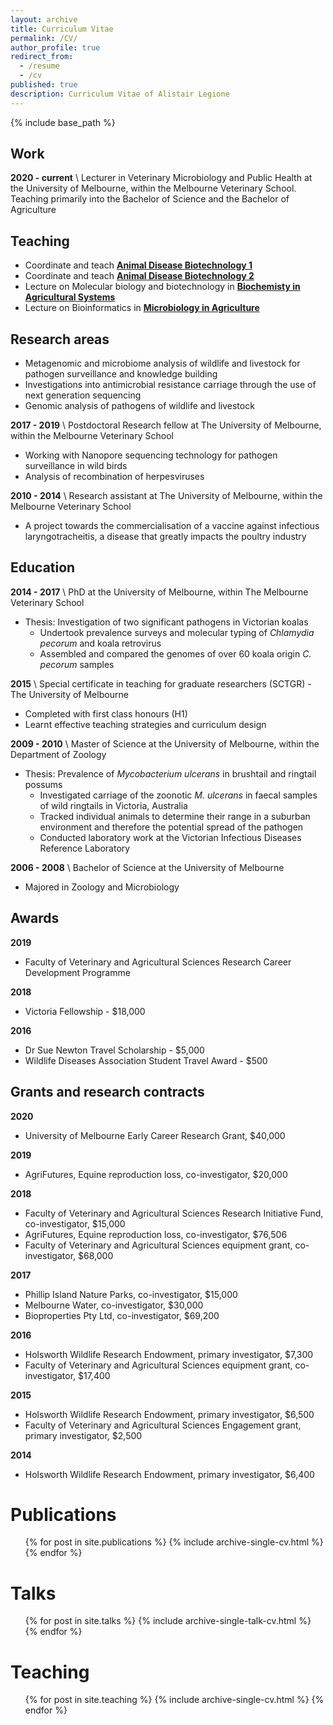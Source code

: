 ```yaml
---
layout: archive
title: Curriculum Vitae
permalink: /CV/
author_profile: true
redirect_from:
  - /resume
  - /cv
published: true
description: Curriculum Vitae of Alistair Legione
---
```


{% include base_path %}

## Work
__2020 - current__ \\
Lecturer in Veterinary Microbiology and Public Health at the University of Melbourne, within the Melbourne Veterinary School. Teaching primarily into the Bachelor of Science and the Bachelor of Agriculture
## Teaching
* Coordinate and teach **[Animal Disease Biotechnology 1](https://handbook.unimelb.edu.au/2020/subjects/ansc30001)**
* Coordinate and teach **[Animal Disease Biotechnology 2](https://handbook.unimelb.edu.au/2020/subjects/ansc30002)**
* Lecture on Molecular biology and biotechnology in **[Biochemisty in Agricultural Systems](https://handbook.unimelb.edu.au/2020/subjects/agri20043)**
* Lecture on Bioinformatics in **[Microbiology in Agriculture](https://handbook.unimelb.edu.au/2020/subjects/agri20044)**

## Research areas
- Metagenomic and microbiome analysis of wildlife and livestock for pathogen surveillance and knowledge building
- Investigations into antimicrobial resistance carriage through the use of next generation sequencing
- Genomic analysis of pathogens of wildlife and livestock

__2017 - 2019__ \\
Postdoctoral Research fellow at The University of Melbourne, within the Melbourne Veterinary School
* Working with Nanopore sequencing technology for pathogen surveillance in wild birds
* Analysis of recombination of herpesviruses

__2010 - 2014__ \\
Research assistant at The University of Melbourne, within the Melbourne Veterinary School
* A project towards the commercialisation of a vaccine against infectious laryngotracheitis, a disease that greatly impacts the poultry industry

## Education
__2014 - 2017__ \\
PhD at the University of Melbourne, within The Melbourne Veterinary School
* Thesis: Investigation of two significant pathogens in Victorian koalas
     + Undertook prevalence surveys and molecular typing of *Chlamydia pecorum* and koala retrovirus
     + Assembled and compared the genomes of over 60 koala origin *C. pecorum* samples

__2015__ \\
Special certificate in teaching for graduate researchers (SCTGR) - The University of Melbourne
* Completed with first class honours (H1)
* Learnt effective teaching strategies and curriculum design

__2009 - 2010__ \\
Master of Science at the University of Melbourne, within the Department of Zoology
* Thesis: Prevalence of *Mycobacterium ulcerans* in brushtail and ringtail possums
     + Investigated carriage of the zoonotic *M. ulcerans* in faecal samples of wild ringtails in Victoria, Australia
     + Tracked individual animals to determine their range in a suburban environment and therefore the potential spread of the pathogen
     + Conducted laboratory work at the Victorian Infectious Diseases Reference Laboratory

__2006 - 2008__ \\
Bachelor of Science at the University of Melbourne
* Majored in Zoology and Microbiology

## Awards
__2019__
+ Faculty of Veterinary and Agricultural Sciences Research Career Development Programme

__2018__
+ Victoria Fellowship - $18,000

__2016__
+ Dr Sue Newton Travel Scholarship - $5,000
+ Wildlife Diseases Association Student Travel Award - $500

## Grants and research contracts
__2020__
+ University of Melbourne Early Career Research Grant, $40,000

__2019__
+ AgriFutures, Equine reproduction loss, co-investigator, $20,000

__2018__
+ Faculty of Veterinary and Agricultural Sciences Research Initiative Fund, co-investigator, $15,000
+ AgriFutures, Equine reproduction loss, co-investigator, $76,506
+ Faculty of Veterinary and Agricultural Sciences equipment grant, co-investigator, $68,000

__2017__
+ Phillip Island Nature Parks, co-investigator, $15,000
+ Melbourne Water, co-investigator, $30,000
+ Bioproperties Pty Ltd, co-investigator, $69,200

__2016__
+ Holsworth Wildlife Research Endowment, primary investigator, $7,300
+ Faculty of Veterinary and Agricultural Sciences equipment grant, co-investigator, $17,400

__2015__
+ Holsworth Wildlife Research Endowment, primary investigator, $6,500
+ Faculty of Veterinary and Agricultural Sciences Engagement grant, primary investigator, $2,500

__2014__
+ Holsworth Wildlife Research Endowment, primary investigator, $6,400


Publications
======
  <ul>{% for post in site.publications %}
    {% include archive-single-cv.html %}
  {% endfor %}</ul>

Talks
======
  <ul>{% for post in site.talks %}
    {% include archive-single-talk-cv.html %}
  {% endfor %}</ul>

Teaching
======
  <ul>{% for post in site.teaching %}
    {% include archive-single-cv.html %}
  {% endfor %}</ul>
